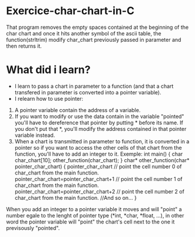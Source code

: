 # Exercice-char-chart-in-C

That program removes the empty spaces contained at the beginning of the char chart and once it hits another symbol of the 
ascii table, the function(strltrim) modify char_chart previously passed in parameter and then returns it.

# What did i learn?

* I learn to pass a chart in parameter to a function (and that a chart transfered in parameter is converted into a pointer variable).
* I relearn how to use pointer:
1) A pointer variable contain the address of a variable.
2) If you want to modify or use the data contain in the variable "pointed" you'll have to dereference that pointer by putting * before its name.
   If you don't put that *, you'll modify the address contained in that pointer variable instead.
3) When a chart is transmitted in parameter to function, it is converted in a pointer so if you want to access the other cells of that chart
  from the function, you'll have to add an integer to it. Exemple: 
                    int main()
                    {
                      char char_chart[10];
                      other_function(char_chart);
                    }
                    char* other_function(char* pointer_char_chart)
                    {
                        pointer_char_chart                      // point the cell number 0 of char_chart from the main function.
                        pointer_char_chart=pointer_char_chart+1 // point the cell number 1 of char_chart from the main function.
                        pointer_char_chart=pointer_char_chart+2 // point the cell number 2 of char_chart from the main function.
                                                                //And so on...
                    }
                    
When you add an integer to a pointer variable it moves and will "point" a number egale to the lenght of pointer type (*int, *char, *float, ...), in other word the pointer variable will "point" the chart's cell next to the one it previsously "pointed".
